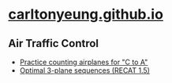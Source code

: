 # [carltonyeung.github.io](https://carltonyeung.github.io/)
## Air Traffic Control
* [Practice counting airplanes for "C to A"](https://carltonyeung.github.io/atc/count-planes/)
* [Optimal 3-plane sequences (RECAT 1.5)](https://carltonyeung.github.io/atc/optimal-recat-sequences)
